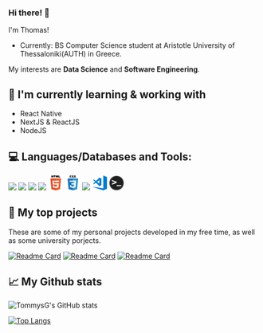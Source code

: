 ### Hi there! 👋

<!--
**TommysG/TommysG** is a ✨ _special_ ✨ repository because its `README.md` (this file) appears on your GitHub profile.

Here are some ideas to get you started:

- 🔭 I’m currently working on ...
- 🌱 I’m currently learning ...
- 👯 I’m looking to collaborate on ...
- 🤔 I’m looking for help with ...
- 💬 Ask me about ...
- 📫 How to reach me: ...
- 😄 Pronouns: ...
- ⚡ Fun fact: ...
-->

I'm Thomas!
* Currently: BS Computer Science student at Aristotle University of Thessaloniki(AUTH) in Greece.

My interests are **Data Science** and **Software Engineering**.


## 📖 I'm currently learning & working with

* React Native
* NextJS & ReactJS
* NodeJS

## 💻 Languages/Databases and Tools:
<code><img height="30" src="https://cdn.iconscout.com/icon/free/png-512/java-43-569305.png"></code>
<code><img height="30" src="https://cdn.iconscout.com/icon/free/png-512/javascript-2752148-2284965.png"></code>
<code><img height="30" src="https://raw.githubusercontent.com/mongodb/mongo/master/docs/leaf.svg"></code>
<code><img height="30" src="https://camo.githubusercontent.com/5ebc638bb3e5113c5a87a5462197c35f40f7185ea9940e7723846b6e403f8a6b/68747470733a2f2f6372656174652d72656163742d6170702e6465762f696d672f6c6f676f2e737667"></code>
<code><img height="30" src="https://raw.githubusercontent.com/github/explore/80688e429a7d4ef2fca1e82350fe8e3517d3494d/topics/html/html.png"></code>
<code><img height="30" src="https://raw.githubusercontent.com/github/explore/80688e429a7d4ef2fca1e82350fe8e3517d3494d/topics/css/css.png"></code>
<code><img height="30" src="https://avatars.githubusercontent.com/u/1335026?s=200&v=4"></code>
<code><img height="30" src="https://raw.githubusercontent.com/github/explore/80688e429a7d4ef2fca1e82350fe8e3517d3494d/topics/visual-studio-code/visual-studio-code.png"></code>
<code><img height="30" src="https://raw.githubusercontent.com/github/explore/80688e429a7d4ef2fca1e82350fe8e3517d3494d/topics/terminal/terminal.png"></code>




## 🚧 My top projects

These are some of my personal projects developed in my free time, as well as some university porjects.

[![Readme Card](https://github-readme-stats.vercel.app/api/pin/?username=TommysG&repo=imessenger-web-app&theme=tokyonight)](https://github.com/TommysG/imessenger-web-app)
[![Readme Card](https://github-readme-stats.vercel.app/api/pin/?username=TommysG&repo=Memory-Card-Game&theme=tokyonight)](https://github.com/TommysG/Memory-Card-Game)
[![Readme Card](https://github-readme-stats.vercel.app/api/pin/?username=TommysG&repo=covid19-tracker&theme=tokyonight)](https://github.com/TommysG/covid19-tracker)


## 📈 My Github stats

![TommysG's GitHub stats](https://github-readme-stats.vercel.app/api?username=TommysG&show_icons=true&theme=tokyonight)

[![Top Langs](https://github-readme-stats.vercel.app/api/top-langs/?username=TommysG&show_icons=true&theme=tokyonight)](https://github.com/TommysG)
